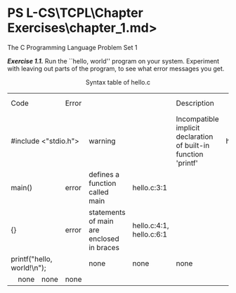 PS L-CS\TCPL\Chapter Exercises\chapter_1.md>
====

The C Programming Language Problem Set 1

***Exercise 1.1.*** Run the ``hello, world'' program on your system. Experiment with leaving out
parts of the program, to see what error messages you get. 

  <p align='center'>Syntax table of hello.c</p>
  
  <table>
   <tr>
          <td colspan='3'>Code</td>
          <td colspan='3'>Error</td>
          <td colspan='3'>Description</td>
          <td colspan='3'>Code Line</td>
      </tr>
      <tr>
          <td colspan='4'>#include <"stdio.h"></td>
          <td colspan='2'>warning</td>
          <td colspan='2'>Incompatible implicit declaration of built-in function 'printf'</td>
          <td>hello.c:4:5</td>
      </tr>
      <tr>
          <td colspan='3'>main()</td>
          <td colspan='1'>error</td>
          <td>defines a function called main</td>
          <td>hello.c:3:1</td>
      </tr>
      <tr>
          <td colspan='3'>{}</td>
          <td colspan='1'>error</td>
          <td>statements of main are enclosed in braces</td>
          <td>hello.c:4:1, hello.c:6:1</td>
      </tr>
      <tr>
          <td colspan='4'>printf("hello, world!\n");</td>
          <td colspan='1'>none</td>
          <td>none</td>
          <td>none</td>
      </tr>
      <tr>
          <td colspan='0'></td>
          <td colspan='0'>none</td>
          <td>none</td>
          <td>none</td>
      </tr>
  </table>
